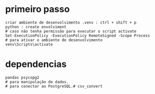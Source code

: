 # primeiro passo 
    criar ambiente de desenvolvimento .venv : ctrl + shift + p 
    python : create envolviment
    # caso não tenha permissão para executar o script activate
    Set-ExecutionPolicy -ExecutionPolicy RemoteSigned -Scope Process
    # para ativar o ambiente de desenvolvimento 
    venv\Scripts\activate

# dependencias 
    pandas psycopg2
    # para manipulação de dados.
    # para conectar ao PostgreSQL.#   c s v _ c o n v e r t  
 